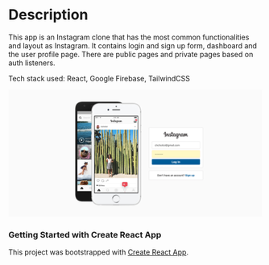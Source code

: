 # Description

This app is an Instagram clone that has the most common functionalities and layout as Instagram. It contains login and sign up form, dashboard and the user profile page. There are public pages and private pages based on auth listeners.

Tech stack used: React, Google Firebase, TailwindCSS

![](https://github.com/YuriDevAT/instagram-clone/blob/main/instagram.png)

### Getting Started with Create React App

This project was bootstrapped with [Create React App](https://github.com/facebook/create-react-app).

